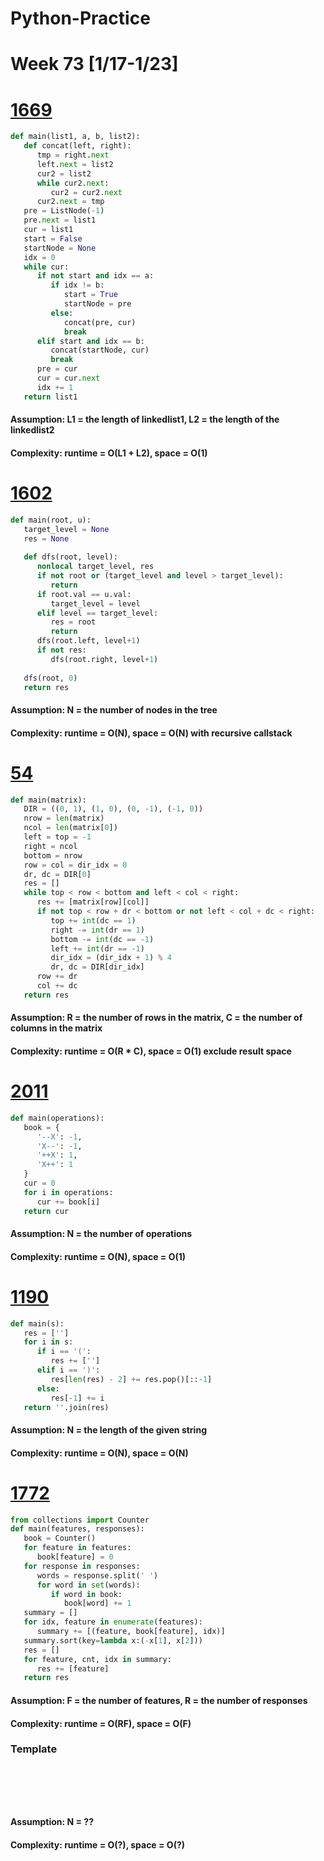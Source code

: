 # Python-Practice

# Week 73 [1/17-1/23]

# [1669](https://leetcode.com/problems/merge-in-between-linked-lists/)
```python
def main(list1, a, b, list2):
   def concat(left, right):
      tmp = right.next
      left.next = list2
      cur2 = list2
      while cur2.next:
         cur2 = cur2.next
      cur2.next = tmp
   pre = ListNode(-1)
   pre.next = list1
   cur = list1
   start = False
   startNode = None
   idx = 0
   while cur:
      if not start and idx == a:
         if idx != b:
            start = True
            startNode = pre
         else:
            concat(pre, cur)
            break
      elif start and idx == b:
         concat(startNode, cur)
         break
      pre = cur
      cur = cur.next
      idx += 1
   return list1
```
#### Assumption: L1 = the length of linkedlist1, L2 = the length of the linkedlist2
#### Complexity: runtime = O(L1 + L2), space = O(1)

# [1602](https://leetcode.com/problems/find-nearest-right-node-in-binary-tree/)
```python
def main(root, u):
   target_level = None
   res = None
   
   def dfs(root, level):
      nonlocal target_level, res
      if not root or (target_level and level > target_level):
         return
      if root.val == u.val:
         target_level = level
      elif level == target_level:
         res = root
         return
      dfs(root.left, level+1)
      if not res:
         dfs(root.right, level+1)
   
   dfs(root, 0)
   return res       
```
#### Assumption: N = the number of nodes in the tree
#### Complexity: runtime = O(N), space = O(N) with recursive callstack

# [54](https://leetcode.com/problems/spiral-matrix/)
```python
def main(matrix):
   DIR = ((0, 1), (1, 0), (0, -1), (-1, 0))
   nrow = len(matrix)
   ncol = len(matrix[0])
   left = top = -1
   right = ncol
   bottom = nrow
   row = col = dir_idx = 0
   dr, dc = DIR[0]
   res = []
   while top < row < bottom and left < col < right:
      res += [matrix[row][col]]
      if not top < row + dr < bottom or not left < col + dc < right:
         top += int(dc == 1)
         right -= int(dr == 1)
         bottom -= int(dc == -1)
         left += int(dr == -1)
         dir_idx = (dir_idx + 1) % 4
         dr, dc = DIR[dir_idx]
      row += dr
      col += dc
   return res     
```
#### Assumption: R = the number of rows in the matrix, C = the number of columns in the matrix
#### Complexity: runtime = O(R * C), space = O(1) exclude result space

# [2011](https://leetcode.com/problems/final-value-of-variable-after-performing-operations/)
```python
def main(operations):
   book = {
      '--X': -1,
      'X--': -1,
      '++X': 1,
      'X++': 1
   }
   cur = 0
   for i in operations:
      cur += book[i]
   return cur
```
#### Assumption: N = the number of operations
#### Complexity: runtime = O(N), space = O(1)

# [1190](https://leetcode.com/problems/reverse-substrings-between-each-pair-of-parentheses/)
```python
def main(s):
   res = ['']
   for i in s:
      if i == '(':
         res += ['']
      elif i == ')':
         res[len(res) - 2] += res.pop()[::-1]
      else:
         res[-1] += i
   return ''.join(res)
```
#### Assumption: N = the length of the given string
#### Complexity: runtime = O(N), space = O(N)

# [1772](https://leetcode.com/problems/sort-features-by-popularity/)
```python
from collections import Counter
def main(features, responses):
   book = Counter()
   for feature in features:
      book[feature] = 0
   for response in responses:
      words = response.split(' ')
      for word in set(words):
         if word in book:
            book[word] += 1
   summary = []
   for idx, feature in enumerate(features):
      summary += [(feature, book[feature], idx)]
   summary.sort(key=lambda x:(-x[1], x[2]))
   res = []
   for feature, cnt, idx in summary:
      res += [feature]
   return res
```
#### Assumption: F = the number of features, R = the number of responses
#### Complexity: runtime = O(RF), space = O(F)

### Template
# []()
```sql
```

# []()
```python
```
#### Assumption: N = ??
#### Complexity: runtime = O(?), space = O(?)
